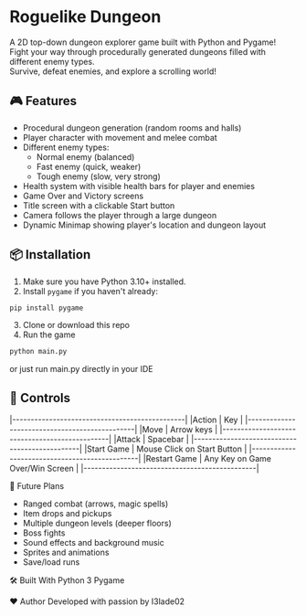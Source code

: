 # Roguelike Dungeon

A 2D top-down dungeon explorer game built with Python and Pygame!  
Fight your way through procedurally generated dungeons filled with different enemy types.  
Survive, defeat enemies, and explore a scrolling world!

## 🎮 Features

- Procedural dungeon generation (random rooms and halls)
- Player character with movement and melee combat
- Different enemy types:
  - Normal enemy (balanced)
  - Fast enemy (quick, weaker)
  - Tough enemy (slow, very strong)
- Health system with visible health bars for player and enemies
- Game Over and Victory screens
- Title screen with a clickable Start button
- Camera follows the player through a large dungeon
- Dynamic Minimap showing player's location and dungeon layout

## 📦 Installation

1. Make sure you have Python 3.10+ installed.
2. Install `pygame` if you haven't already:

```bash
pip install pygame
```

3. Clone or download this repo
4. Run the game
```bash
python main.py
```
or just run main.py directly in your IDE

## 🎯 Controls 
|-----------------------------------------------|
|Action       | Key                             |
|-----------------------------------------------|
|Move         | Arrow keys                      |
|-----------------------------------------------|
|Attack       | Spacebar                        |
|-----------------------------------------------|
|Start Game   | Mouse Click on Start Button     |
|-----------------------------------------------|
|Restart Game | Any Key on Game Over/Win Screen |
|-----------------------------------------------|

🚀 Future Plans
- Ranged combat (arrows, magic spells)
- Item drops and pickups
- Multiple dungeon levels (deeper floors)
- Boss fights
- Sound effects and background music
- Sprites and animations
- Save/load runs

🛠 Built With
Python 3
Pygame

❤️ Author
Developed with passion by I3lade02
